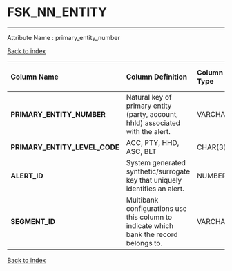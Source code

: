 # FSK_NN_ENTITY

---

Attribute Name :   primary_entity_number

[Back to index](./index.md)

| Column Name                   | Column Definition                                                                      | Column Data Type   | Column Null Option   | PK   | FK   |
|:------------------------------|:---------------------------------------------------------------------------------------|:-------------------|:---------------------|:-----|:-----|
| **PRIMARY_ENTITY_NUMBER**     | Natural key of primary entity (party, account, hhld) associated with the alert.        | VARCHAR2(76)       | Not Null             | Yes  | No   |
| **PRIMARY_ENTITY_LEVEL_CODE** | ACC, PTY, HHD, ASC, BLT                                                                | CHAR(3)            | Not Null             | Yes  | No   |
| **ALERT_ID**                  | System generated synthetic/surrogate key that uniquely identifies an alert.            | NUMBER(12)         | Not Null             | Yes  | No   |
| **SEGMENT_ID**                | Multibank configurations use this column to indicate which bank the record belongs to. | VARCHAR2(128)      | Not Null             | Yes  | No   |

[Back to index](./index.md)